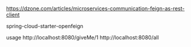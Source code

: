 https://dzone.com/articles/microservices-communication-feign-as-rest-client

spring-cloud-starter-openfeign

usage
http://localhost:8080/giveMe/1
http://localhost:8080/all
